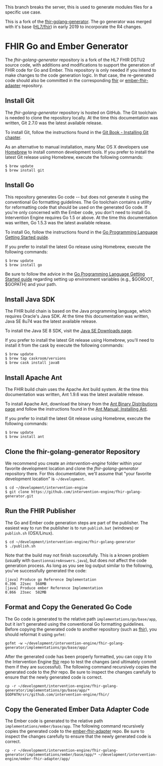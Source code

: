 This branch breaks the server, this is used to generate modules files for a
specific use case.

This is a fork of the [fhir-golang-generator](https://github.com/intervention-engine/fhir-golang-generator). The go generator was merged with it's base ([HL7/fhir](https://github.com/HL7/fhir)) in early 2019 to incorporate the R4 changes.

FHIR Go and Ember Generator
===========================

The *fhir-golang-generator* repository is a fork of the HL7 FHIR DSTU2 source code, with additions and modifications to support the generation of FHIR code for Go and Ember. This repository is only needed if you intend to make changes to the code generation logic. In that case, the re-generated code should also be committed in the corresponding [fhir](https://github.com/intervention-engine/fhir) or [ember-fhir-adapter](https://github.com/intervention-engine/ember-fhir-adapter) repository.

Install Git
-----------

The *fhir-golang-generator* repository is hosted on GitHub. The Git toolchain is needed to clone the repository locally. At the time this documentation was written, Git 2.7.0 was the latest available release.

To install Git, follow the instructions found in the [Git Book - Installing Git chapter](https://git-scm.com/book/en/v2/Getting-Started-Installing-Git).

As an alternative to manual installation, many Mac OS X developers use [Homebrew](http://brew.sh/) to install common development tools. If you prefer to install the latest Git release using Homebrew, execute the following commands:

```
$ brew update
$ brew install git
```

Install Go
----------

This repository generates Go code -- but does not generate it using the conventional Go formatting guidelines. The Go toolchain contains a utility for reformatting code that should be used on the generated Go code. If you're only concerned with the Ember code, you don't need to install Go. Intervention Engine requires Go 1.5 or above. At the time this documentation was written, Go 1.5.3 was the latest available release.

To install Go, follow the instructions found in the [Go Programming Language Getting Started guide](http://golang.org/doc/install).

If you prefer to install the latest Go release using Homebrew, execute the following commands:

```
$ brew update
$ brew install go
```

Be sure to follow the advice in the [Go Programming Language Getting Started guide](http://golang.org/doc/install) regarding setting up environment variables (e.g., $GOROOT, $GOPATH) and your path.

Install Java SDK
----------------

The FHIR build chain is based on the Java programming language, which requires Oracle's Java SDK. At the time this documentation was written, Java SE 8u74 was the latest available release.

To install the Java SE 8 SDK, visit the [Java SE Downloads page](http://www.oracle.com/technetwork/java/javase/downloads/index.html).

If you prefer to install the latest Git release using Homebrew, you'll need to install it from the cask by execute the following commands:

```
$ brew update
$ brew tap caskroom/versions
$ brew cask install java8
```

Install Apache Ant
------------------

The FHIR build chain uses the Apache Ant build system. At the time this documentation was written, Ant 1.9.6 was the latest available release.

To install Apache Ant, download the binary from the [Ant Binary Distributions page](http://ant.apache.org/bindownload.cgi) and follow the instructions found in the [Ant Manual: Installing Ant](http://ant.apache.org/manual/install.html#installing).

If you prefer to install the latest Git release using Homebrew, execute the following commands:

```
$ brew update
$ brew install ant
```

Clone the fhir-golang-generator Repository
------------------------------------------

We recommend you create an *intervention-engine* folder within your favorite development location and clone the *fhir-golang-generator* repository there. For this documentation, we'll assume that "your favorite development location" is `~/development`.

```
$ cd ~/development/intervention-engine
$ git clone https://github.com/intervention-engine/fhir-golang-generator.git
```

Run the FHIR Publisher
----------------------

The Go and Ember code generation steps are part of the publisher. The easiest way to run the publisher is to run `publish.bat` (windows) or `publish.sh` (OSX/Linux).

```
$ cd ~/development/intervention-engine/fhir-golang-generator
$ ./publish.sh
```

Note that the build may not finish successfully. This is a known problem (usually with `QuestionnaireAnswers.java`), but does *not* affect the code generation process. As long as you see log output similar to the following, you've successfully generated the code:

```
[java] Produce go Reference Implementation                                        0.396  22sec  568MB
[java] Produce ember Reference Implementation                                     0.866  23sec  582MB
```

Format and Copy the Generated Go Code
-------------------------------------

The Go code is generated to the relative path `implementations/go/base/app`, but it isn't generated using the conventional Go formatting guidelines. Before copying the generated code to another repository (such as [fhir](https://github.com/intervention-engine/fhir)), you should reformat it using `gofmt`:

```
gofmt -w ~/development/intervention-engine/fhir-golang-generator/implementations/go/base/app/
```

After the generated code has been properly formatted, you can copy it to the Intervention Engine [fhir](https://github.com/intervention-engine/fhir) repo to test the changes (and ultimately commit them if they are successful). The following command recursively copies the generated code to the *fhir* repo. Be sure to inspect the changes carefully to ensure that the newly generated code is correct.

```
cp -r ~/development/intervention-engine/fhir-golang-generator/implementations/go/base/app/* $GOPATH/src/github.com/intervention-engine/fhir/
```

Copy the Generated Ember Data Adapter Code
------------------------------------------

The Ember code is generated to the relative path `implementations/ember/base/app`. The following command recursively copies the generated code to the [ember-fhir-adapter](https://github.com/intervention-engine/ember-fhir-adapter) repo. Be sure to inspect the changes carefully to ensure that the newly generated code is correct.

```
cp -r ~/development/intervention-engine/fhir-golang-generator/implementations/ember/base/app/* ~/development/intervention-engine/ember-fhir-adapter/app/
```
